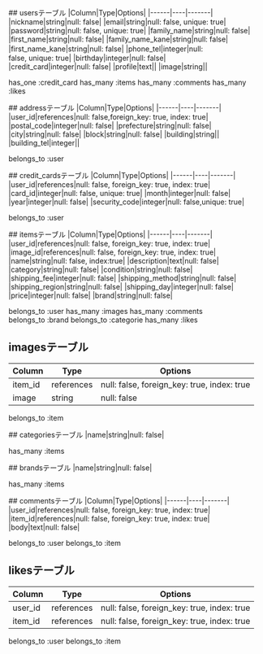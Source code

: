 ## usersテーブル
|Column|Type|Options|
|------|----|-------|
|nickname|string|null: false|
|email|string|null: false, unique: true|
|password|string|null: false, unique: true|
|family_name|string|null: false|
|first_name|string|null: false|
|family_name_kane|string|null: false|
|first_name_kane|string|null: false|
|phone_tel|integer|null:　false, unique: true|
|birthday|integer|null: false|
|credit_card|integer|null: false|
|profile|text||
|image|string||

has_one :credit_card
has_many :items
has_many :comments
has_many :likes


## addressテーブル
|Column|Type|Options|
|------|----|-------|
|user_id|references|null: false,foreign_key: true, index: true|
|postal_code|integer|null: false|
|prefecture|string|null: false|
|city|string|null: false|
|block|string|null: false|
|building|string||
|building_tel|integer||

belongs_to :user


## credit_cardsテーブル
|Column|Type|Options|
|------|----|-------|
|user_id|references|null: false, foreign_key: true, index: true|
|card_id|integer|null: false, unique: true|
|month|integer|null: false|
|year|integer|null: false|
|security_code|integer|null: false,unique: true|

belongs_to :user

## itemsテーブル
|Column|Type|Options|
|------|----|-------|
|user_id|references|null: false, foreign_key: true, index: true|
|image_id|references|null: false, foreign_key: true, index: true|
|name|string|null: false, index:true|
|description|text|null: false|
|category|string|null: false|
|condition|string|null: false|
|shipping_fee|integer|null: false|
|shipping_method|string|null: false|
|shipping_region|string|null: false|
|shipping_day|integer|null: false|
|price|integer|null: false|
|brand|string|null: false|

belongs_to :user
has_many :images
has_many :comments
belongs_to :brand
belongs_to :categorie
has_many :likes

## imagesテーブル
|Column|Type|Options|
|------|----|-------|
|item_id|references|null: false, foreign_key: true, index: true|
|image|string|null: false|

belongs_to :item

## categoriesテーブル
|name|string|null: false|

has_many :items

## brandsテーブル
|name|string|null: false|

has_many :items

## commentsテーブル
|Column|Type|Options|
|------|----|-------|
|user_id|references|null: false, foreign_key: true, index: true|
|item_id|references|null: false, foreign_key: true, index: true|
|body|text|null: false|

belongs_to :user
belongs_to :item

## likesテーブル
|Column|Type|Options|
|------|----|-------|
|user_id|references|null: false, foreign_key: true, index: true|
|item_id|references|null: false, foreign_key: true, index: true|

belongs_to :user
belongs_to :item
